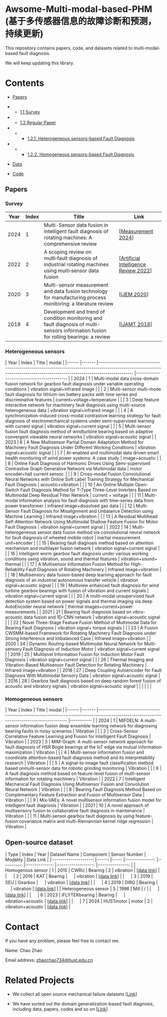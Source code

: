 # Awsome-Multi-modal-based-PHM (基于多传感器信息的故障诊断和预测，持续更新)

This repository contains papers, code, and datasets related to multi-modal-based fault diagnosis.  

We will keep updating this library.  

# Contents
- [Papers](#section-id1)
-   - [1.1 Survey](#section-id1)
-   - [1.2 Regular Paper](#section-id4)
-   -   - [1.2.1. Heterogeneous sensors-based Fault Diagnosis](#section-id4)
-   -   - [1.2.2. Homogeneous sensors-based Fault Diagnosis ](#section-id5)
 
- [Data](#section-id2)

- [Code](#section-id3)

## Papers
<a name="section-id1"></a>

### Survey

| Year 	| Index 	| Title                                                                                                                                  	| Link                                                                                                        	|
|------	|-------	|----------------------------------------------------------------------------------------------------------------------------------------	|-------------------------------------------------------------------------------------------------------------	|
| 2024 	| 1     	| Multi-Sensor data fusion in intelligent fault diagnosis of   rotating machines: A comprehensive review                                 	|  [[Measurement   2024](https://www.sciencedirect.com/science/article/pii/S0263224124005438)]                	|
| 2022 	| 2     	| A scoping review on multi‑fault diagnosis of industrial   rotating machines using multi‑sensor data fusion                             	|  [[Artificial Intelligence   Review    2022](https://link.springer.com/article/10.1007/s10462-022-10243-z)] 	|
| 2020 	| 3     	| Multi-sensor measurement and data fusion technology for   manufacturing process monitoring: a literature review                        	|  [[IJEM   2020](https://iopscience.iop.org/article/10.1088/2631-7990/ab7ae6/meta)]                          	|
| 2018 	| 4     	| Development and trend of condition monitoring and fault   diagnosis of multi-sensors information fusion for rolling bearings: a review 	|  [[IJAMT   2018](https://link.springer.com/article/10.1007/s00170-017-1474-8)]                              	|

### Heterogeneous sensors
<a name="section-id4"></a>
| Year 	| Index 	| Title                                                                                                                                                                       	| modal                                     	|
|------	|-------	|-----------------------------------------------------------------------------------------------------------------------------------------------------------------------------	|-------------------------------------------	|
| 2024 	| 1     	| Multi-modal data cross-domain fusion network for gearbox fault   diagnosis under variable operating conditions                                                              	| vibration signal+infrared image           	|
|      	| 2     	| Multi-sensor multi-mode fault diagnosis for lithium-ion   battery packs with time series and discriminative features                                                        	| current+voltage+temperature               	|
|      	| 3     	| Deep feature interactive network for machinery fault diagnosis   using multi-source heterogeneous data                                                                      	| vibration signal+infrared image           	|
|      	| 4     	| A synchronization-induced cross-modal contrastive learning   strategy for fault diagnosis of electromechanical systems under   semi-supervised learning with current signal 	| vibration signal+current signal           	|
|      	| 5     	| Multi-sensor fusion fault diagnosis method of windturbine   bearing based on adaptive convergent viewable neural networks                                                   	| vibration signal+acoustic signal          	|
| 2023 	| 6     	| A New Multisensor Partial Domain Adaptation Method for   Machinery Fault Diagnosis Under Different Working Conditions                                                       	| vibration signal+acoustic signal          	|
|      	| 7     	| AI-enabled and multimodal data driven smart health monitoring   of wind power systems: A case study                                                                         	| image+acoustic                            	|
|      	| 8     	| Online Fault Diagnosis of Harmonic Drives Using   Semi-supervised Contrastive Graph Generative Network via Multimodal data                                                  	| motor encoder+hall current sensor.        	|
|      	| 9     	| Cross-modal Fusion Convolutional Neural Networks with Online   Soft Label Training Strategy for Mechanical Fault Diagnosis                                                  	| acoustic+vibration                        	|
|      	| 10    	| An Online Multiple Open-Switch Fault Diagnosis Method for   T-Type Three-Level Inverters Based on Multimodal Deep Residual Filter Network                                   	| current + voltage                         	|
|      	| 11    	| Multi-modal information analysis for fault diagnosis with   time-series data from power transformer                                                                         	| infrared image+dissolved gas data         	|
|      	| 12    	| Multi-Sensor Fault Diagnosis for Misalignment and Unbalance   Detection using Machine Learning                                                                              	| Infrared image+vibration                  	|
|      	| 13    	| A Residual Multihead Self-Attention Network Using Multimodal   Shallow Feature Fusion for Motor Fault Diagnosis                                                             	| vibration signal+current signal           	|
| 2022 	| 14    	| Multi-heterogeneous sensor data fusion method via   convolutional neural network for fault diagnosis of wheeled mobile robot                                                	| inertial measurement unit+encoder         	|
|      	| 15    	| Bearing fault diagnosis method based on attention mechanism   and multilayer fusion network                                                                                 	| vibration signal+current signal           	|
|      	| 16    	| Intelligent worm gearbox fault diagnosis under various working   conditions using vibration, sound and thermal features                                                     	| vibration+sound+ thermal                  	|
|      	| 17    	| A Multisensor Information Fusion Method for High-Reliability   Fault Diagnosis of Rotating Machinery                                                                        	| Infrared image+vibration                  	|
|      	| 18    	| Multisensory data fusion-based deep learning approach for   fault diagnosis of an industrial autonomous transfer vehicle                                                    	| vibration signal+acoustic signal          	|
|      	| 19    	| Multiview enhanced fault diagnosis for wind turbine gearbox   bearings with fusion of vibration and current signals                                                         	| vibration signal+current signal           	|
|      	| 20    	| A multi–modal unsupervised fault detection system based on   power signals and thermal imaging via deep AutoEncoder neural network                                          	| thermal images+current+power measurements 	|
| 2021 	| 21    	| Bearing fault diagnosis based on vibro-acoustic data fusion   and 1D-CNN network                                                                                            	| vibration signal+acoustic signal          	|
|      	| 22    	| Novel Three-Stage Feature Fusion Method of Multimodal Data for   Bearing Fault Diagnosis                                                                                    	| vibration signal+ torque signals          	|
|      	| 23    	| A Fusion CWSMM-based Framework for Rotating Machinery Fault   Diagnosis under Strong Interference and Imbalanced Case                                                       	| Infrared image+vibration                  	|
| 2020 	| 24    	| Dynamic Routing-based Multimodal Neural Network for   Multi-sensory Fault Diagnosis of Induction Motor                                                                      	| vibration signal+current signal           	|
| 2019 	| 25    	| Multilevel Information Fusion for Induction Motor Fault   Diagnosis                                                                                                         	| vibration signal+current signal           	|
|      	| 26    	| Thermal Imaging and Vibration-Based Multisensor Fault   Detection for Rotating Machinery                                                                                    	| Infrared image+vibration                  	|
| 2018 	| 27    	| Deep Coupling Autoencoder for Fault Diagnosis With Multimodal   Sensory Data                                                                                                	| vibration signal+acoustic signal          	|
| 2016 	| 28    	| Gearbox fault diagnosis based on deep random forest fusion of   acoustic and vibratory signals                                                                              	| vibration signal+acoustic signal          	|
|      	|       	|                                                                                                                                                                             	|                                           	|
### Homogeneous sensors
<a name="section-id5"></a>
| Year 	| Index 	| Title                                                                                                                                      	| modal     	|
|------	|-------	|--------------------------------------------------------------------------------------------------------------------------------------------	|-----------	|
| 2024 	| 1     	| MIFDELN: A multi-sensor information fusion deep ensemble   learning network for diagnosing bearing faults in noisy scenarios               	| Vibration 	|
|      	| 2     	| Cross-Sensor Correlative Feature Learning and Fusion for   Intelligent Fault Diagnosis                                                     	| Vibration 	|
| 2023 	| 3     	| MIM-Graph: A multi-sensor network approach for fault diagnosis   of HSR Bogie bearings at the IoT edge via mutual information maximization 	| Vibration 	|
|      	| 4     	| Multi-sensor information fusion and coordinate attention-based   fault diagnosis method and its interpretability research                  	| Vibration 	|
|      	| 5     	| A signal-to-image fault classification method based   onmulti-sensor data for robotic grinding monitoring                                  	| Vibration 	|
|      	| 6     	| A fault diagnosis method based on feature-level fusion of   multi-sensor information for rotating machinery                                	| Vibration 	|
| 2022 	| 7     	| Intelligent Mechanical Fault Diagnosis Using Multisensor   Fusion and Convolution Neural Network                                           	| Vibration 	|
|      	| 8     	| Bearing Fault Diagnosis Method Based on Complementary Feature   Extraction and Fusion of Multisensor Data                                  	| Vibration 	|
|      	| 9     	| Mix-VAEs: A novel multisensor information fusion model for   intelligent fault diagnosis                                                   	| Vibration 	|
| 2021 	| 10    	| A novel approach of multisensory fusion to collaborative fault   diagnosis in maintenance                                                  	| Vibration 	|
|      	| 11    	| Multi-sensor gearbox fault diagnosis by using feature-fusion   covariance matrix and multi-Riemannian kernel ridge regression              	| Vibration 	|

##  Open-source dataset
<a name="section-id2"></a>
|         Type         	| Index 	| Year 	|  Dataset Name  	| Component 	| Sensor Number 	|      Modality      	|    Data Link    	|
|:--------------------:	|:-----:	|:----:	|:--------------:	|:---------:	|:-------------:	|:------------------:	|:---------------:	|
|   Homogenous sensor  	|   1   	| 2015 	|      CWRU      	|  Bearing  	|       2       	|      vibration     	| [[data link]()] 	|
|          　          	|   2   	| 2016 	|       KAT      	|  Bearing  	|       　      	|      vibration     	| [[data link]()] 	|
|          　          	|   3   	| 2019 	|       SEU      	|  Gearbox  	|       　      	|      vibration     	| [[data link]()] 	|
|          　          	|   4   	| 2019 	|      DIRG      	|  Bearing  	|       　      	|      vibration     	| [[data link]()] 	|
| Heterogeneous sensor 	|   5   	| 1996 	|      Mill      	|     /     	|               	|         　         	| [[data link]()] 	|
|          　          	|   6   	| 2023 	| iFLYTEKbearing 	|  Bearing  	|       　      	| vibration+acoustic 	| [[data link]()] 	|
|          　          	|   7   	| 2024 	|    HUSTmotor   	|   motor   	|       2       	| vibration+acoustic 	| [[data link]()] 	|


# Contact

If you have any problem, please feel free to contact me.

Name: Chao Zhao

Email address: zhaochao734@hust.edu.cn


# Related Projects

- We collect all open source mechanical failure datasets [[Link](https://github.com/CHAOZHAO-1/Machine-Fault-Dataset)]
  
- We have sorted out the domain generalization-based fault diagnosis, including data, papers, codes and so on [[Link](https://github.com/CHAOZHAO-1/DG-PHM)]
